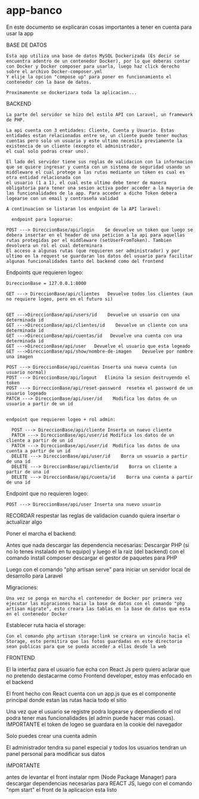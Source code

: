 # app-banco

En este documento se explicaran cosas importantes a tener en cuenta para usar la app

BASE DE DATOS
    
    Esta app utiliza una base de datos MySQL Dockerizada (Es decir se encuentra adentro de un contenedor Docker), por lo que deberas contar con Docker y Docker composer para usarla, luego haz click derecho sobre el archivo Docker-composer.yml 
    Y elije la opcion "compose up" para poner en funcionamiento el contenedor con la base de datos.
    
    Proximamente se dockerizara toda la aplicacion...

BACKEND

    La parte del servidor se hizo del estilo API con Laravel, un framework de PHP.
    
    La api cuenta con 3 entidades: Cliente, Cuenta y Usuario. Estas entidades estan relacionadas entre se, un cliente puede tener muchas cuentas pero solo un usuario y este ultimo necesita previamente la existencia de un cliente (excepto el administrador,
    el cual solo podras crear uno).
    
    El lado del servidor tiene sus reglas de validacion con la informacion que se quiere ingresar y cuenta con un sistema de seguridad usando un middleware el cual protege a las rutas mediante un token es cual es otra entidad relacionada con
    el usuario (1 a 1), el cual este ultimo debe tener de manera obligatoria para tener una sesion activa poder acceder a la mayoria de las funcionalidades de la app. Para acceder a dicho Token debera logearse con un email y contraseña validad
    
    A continuacion se listaran los endpoint de la API laravel:
    
      endpoint para logearse:
      
    POST ---> DireccionBase/api/login    Se devuelve un token que luego se debera insertar en el header de una peticion a la api para aquellas rutas protegidas por el middleware (setUserFromToken). Tambien devolvera un rol el cual determinara
    El acceso a algunas rutas (que requieren ser administrador) y por ultimo en la request se guardaran los datos del usuario para facilitar algunas funcionalidades tanto del backend como del frontend


  Endpoints que requieren logeo:

    DireccionBase = 127.0.0.1:8000

    GET ---> DireccionBase/api/clientes   Devuelve todos los clientes (aun no requiere logeo, pero en el futuro si)
    
    
    GET --->DireccionBase/api/users/id    Devuelve un usuario con una determinada id
    GET --->DireccionBase/api/clientes/id    Devuelve un cliente con una determinada id
    GET --->DireccionBase/api/cuentas/id   Devuelve una cuenta con una determinada id
    GET --->DireccionBase/api/user   Devuelve el usuario que esta logeado
    GET --->DireccionBase/api/show/nombre-de-imagen    Devuelve por nombre una imagen
    
    POST ---> DireccionBase/api/cuentas Inserta una nueva cuenta (un usuario normal)
    POST ---> DireccionBase/api/logout   Elimina la sesion destruyendo el token
    POST ---> DirreccionBase/api/reset-password  resetea el password de un usuario logeado
    PATCH ---> DireccionBase/api/user/id    Modifica los datos de un usuario a partir de un id
    
    
    endpoint que requieren logeo + rol admin:
      
      POST ---> DireccionBase/api/cliente Inserta un nuevo cliente
      PATCH ---> DireccionBase/api/user/id Modifica los datos de un cliente a partir de un id
      PATCH ---> DireccionBase/api/user/id  Modifica los datos de una cuenta a partir de un id
      DELETE ---> DireccionBase/api/user/id    Borra un usuario a partir de una id
      DELETE ---> DireccionBase/api/cliente/id    Borra un cliente a partir de una id
      DELETE ---> DireccionBase/api/cuenta/id    Borra una cuenta a partir de una id
  

  Endpoint que no requieren logeo:
    
    POST ---> DireccionBase/api/user Inserta una nuevo usuario


  RECORDAR respestar las reglas de validacion cuando quiera insertar o actualizar algo

  Poner el marcha el backend:

  Antes que nada descargar las dependencia necesarias: Descargar PHP (si no lo tenes instalado en tu equipo) y luego el la raiz (del backend) con el comando install composer descargar el gestor de paquetes para PHP

  Luego con el comando "php artisan serve" para iniciar un servidor local de desarrollo para Laravel


Migraciones:

    Una vez se ponga en marcha el contenedor de Docker por primera vez ejecutar las migraciones hacia la base de datos con el comando "php artisan migrate", esto creara las tablas en la base de datos que esta en el contenedor Docker


Establecer ruta hacia el storage:

    Con el comando php artisan storage:link se creara un vinculo hacia el Storage, esto permitira que las fotos guardadas en este directorio sean publicas para que se pueda acceder a ellas desde la web

FRONTEND

El la interfaz para el usuario fue echa con React Js pero quiero aclarar que no pretendo destacarme como Frontend developer, estoy mas enfocado en el backend

El front hecho con React cuenta con un app.js que es el componente principal donde estan las rutas hacia todo el sitio

Una vez que el usuario se registre podra logearse y dependiendo el rol podra tener mas funcionalidades (el admin puede hacer mas cosas). IMPORTANTE el token de logeo se guardara en la cookie del navegador


Solo puedes crear una cuenta admin

El administrador tendra su panel especial y todos los usuarios tendran un panel personal para modificar sus datos

IMPORTANTE

antes de levantar el front instalar npm (Node Package Manager) para descargar dependencias necesarias para REACT JS, luego con el comando "npm start" el front de la aplicacion esta listo
    







